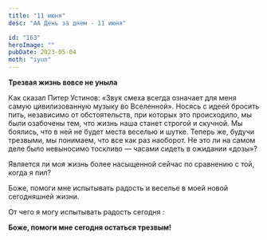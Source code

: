 ```yaml
---
title: "11 июня"
desc: "АА День за днем - 11 июня"

id: "163"
heroImage: ""
pubDate: 2023-05-04
moth: "iyun"
---
```


**Трезвая жизнь вовсе не уныла**

Как сказал Питер Устинов: «Звук смеха всегда означает для меня самую
цивилизованную музыку во Вселенной». Носясь с идеей бросить пить, независимо
от обстоятельств, при которых это происходило, мы были озабочены тем, что
жизнь наша станет строгой и скучной. Мы боялись, что в ней не будет места
веселью и шутке. Теперь же, будучи трезвыми, мы понимаем, что все как раз
наоборот. Не это ли на самом деле было невыносимо тоскливо — часами сидеть в
ожидании «дозы»?

Является ли моя жизнь более насыщенной сейчас по сравнению с той, когда я пил?

Боже, помоги мне испытывать радость и веселье в моей новой сегодняшней жизни.

От чего я могу испытывать радость сегодня :

**Боже, помоги мне сегодня остаться трезвым!**
